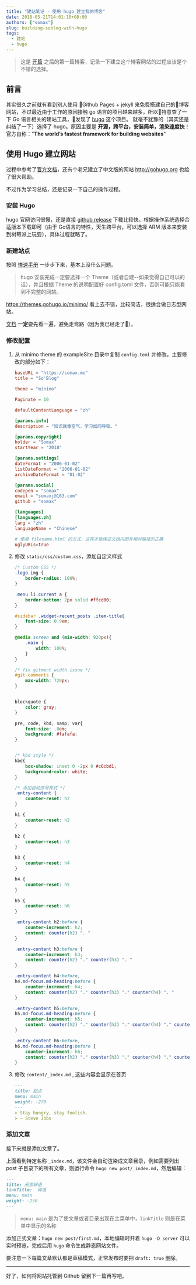```yaml
---
title: "建站笔记 - 使用 hugo 建立我的博客"
date: 2018-05-21T14:01:10+08:00
authors: ["somax"]
slug: building-soblog-with-hugo
tags:
  - 建站
  - hugo
---
```


> 这是 [开篇](/post/first.html) 之后的第一篇博客，记录一下建立这个博客网站的过程应该是个不错的选择。

## 前言
其实很久之前就有看到别人使用 Github Pages + jekyll 来免费搭建自己的博客网站，不过最近由于工作的原因接触 go 语言的项目越来越多，所以特意查了一下 Go 语言相关的建站工具，发现了 [hugo](http://gohugo.io) 这个项目。 就毫不犹豫的（其实还是纠结了一下）选择了 hugo。原因主要是 **开源，跨平台，安装简单，渲染速度快**！官方自称："**The world’s fastest framework for building websites**"

## 使用 Hugo 建立网站
过程中参考了[官方文档](http://gohugo.io/documentation/)，还有个老兄建立了中文版的网站 http://gohugo.org 也给了很大帮助。

不过作为学习总结，还是记录一下自己的操作过程。

### 安装 Hugo

hugo 官网访问很慢，还是直接 [github release](https://github.com/gohugoio/hugo/releases) 下载比较快。根据操作系统选择合适版本下载即可（由于 Go语言的特性，天生跨平台，可以选择 ARM 版本来安装到树莓派上玩耍），具体过程就略了。


### 新建站点

按照 [快速手册](https://gohugo.io/getting-started/quick-start/) 一步步下来，基本上没什么问题。

> hugo 安装完成一定要选择一个 Theme（或者自建--如果觉得自己可以的话），并且根据 Theme 的说明配置好 config.toml 文件，否则可能只能看到不完整的网站。

https://themes.gohugo.io/minimo/ 看上去不错，比较简洁，很适合做日志型网站。

[文档](https://minimo.netlify.com/docs/installation/) **一定**要先看一遍，避免走弯路（因为我已经走了🕺）。

### 修改配置
1. 从 minimo theme 的 exampleSite 目录中复制 `config.toml` 并修改，主要修改的部分如下：

    ```toml
    baseURL = "https://somax.me"
    title = "So'Blog"
    
    theme = "minimo"
    
    Paginate = 10
    
    defaultContentLanguage = "zh"
    
    [params.info]
    description = "知识就像空气，学习如同呼吸。"
    
    [params.copyright]
    holder = "Somax"
    startYear = "2018"
    
    [params.settings]
    dateFormat = "2006-01-02"
    listDateFormat = "2006-01-02"
    archiveDateFormat = "01-02"

    [params.social]
    codepen = "somax"
    email = "somaxj@163.com"
    github = "somax"

    [languages]
    [languages.zh]
    lang = "zh"
    languageName = "Chinese"
    
    # 使用 filename.html 的方式，这样才能保证文档内图片相对路径的正确
    uglyURLs=true
    
    ```

1. 修改 `static/css/custom.css`，添加自定义样式
    ```css
    /* Custom CSS */
    .logo img {
        border-radius: 100%;
    }
    
    .menu li.current a {
        border-bottom: 2px solid #ffcd00;
    }
    
    #sidebar .widget-recent_posts .item-title{
        font-size: 0.9em;
    }
    
    @media screen and (min-width: 920px){
        .main {
            width: 100%;
        }
    }
    
    /* fix gitment width issue */
    #git-comments {
        max-width: 720px;
    }
    
    
    blockquote {
        color: gray;
    }
    
    pre, code, kbd, samp, var{
        font-size: .8em;
        background: #fafafa;
    }
    
    
    /* kbd style */
    kbd{
        box-shadow: inset 0 -2px 0 #c6cbd1;
        background-color: white;
    }
    
    /* 添加自动序号样式 */
    .entry-content {
        counter-reset: h2
    }
    
    h1 {
        counter-reset: h2
    }
    
    h2 {
        counter-reset: h3
    }
    
    h3 {
        counter-reset: h4
    }
    
    h4 {
        counter-reset: h5
    }
    
    h5 {
        counter-reset: h6
    }
    
    .entry-content h2:before {
        counter-increment: h2;
        content: counter(h2) ". "
    }
    
    .entry-content h3:before {
        counter-increment: h3;
        content: counter(h2) "." counter(h3) ". "
    }
    
    .entry-content h4:before,
    h4.md-focus.md-heading:before {
        counter-increment: h4;
        content: counter(h2) "." counter(h3) "." counter(h4) ". "
    }
    
    .entry-content h5:before,
    h5.md-focus.md-heading:before {
        counter-increment: h5;
        content: counter(h2) "." counter(h3) "." counter(h4) "." counter(h5) ". "
    }
    
    .entry-content h6:before,
    h6.md-focus.md-heading:before {
        counter-increment: h6;
        content: counter(h2) "." counter(h3) "." counter(h4) "." counter(h5) "." counter(h6) ". "
    }
    ```

1. 修改 `content/_index.md` , 这些内容会显示在首页

    ```markdown
    ---
    title: 起点
    menu: main
    weight: -270
    ---
    > Stay hungry, stay foolish.
    > — Steve Jobs

    ```

### 添加文章

接下来就是添加文章了。

上面看到特定名称 `_index.md`，该文件会自动渲染成文章目录，例如需要列出 post 子目录下的所有文章，则运行命令 `hugo new post/_index.md`，然后编辑：
```md
---
title: 闲言碎语
linkTitle:  碎语
menu: main
weight: -250
---

```
> `menu: main` 是为了使文章或者目录出现在主菜单中，`linkTitle` 则是在菜单中显示的名称

添加正式文章：`hugo new post/first.md`，本地编辑时开着 `hugo -D server` 可以实时预览，完成后用 `hugo` 命令生成静态网站文件。

要注意一下每篇文章默认都是草稿模式，正常发布时要把 `draft: true` 删除。

---
好了，如何将网站托管到 Github 留到下一篇再写吧。
